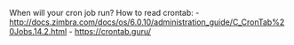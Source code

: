 When will your cron job run?
How to read crontab:
	- http://docs.zimbra.com/docs/os/6.0.10/administration_guide/C_CronTab%20Jobs.14.2.html
	- https://crontab.guru/
